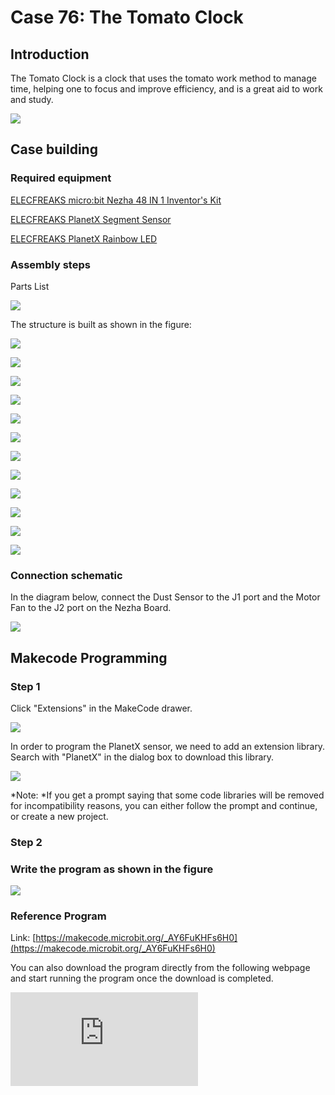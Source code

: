 # Case 76: The Tomato Clock

## Introduction

The Tomato Clock is a clock that uses the tomato work method to manage time, helping one to focus and improve efficiency, and is a great aid to work and study.

![](./images/neza-inventor-s-kit-case-76-01.png)

## Case building

### Required equipment

[ELECFREAKS micro:bit Nezha 48 IN 1 Inventor's Kit ](https://www.elecfreaks.com/nezha-inventor-s-kit-for-micro-bit-without-micro-bit-board.html)

[ELECFREAKS PlanetX Segment Sensor](https://www.elecfreaks.com/planetx-segment.html)

[ELECFREAKS PlanetX Rainbow LED](https://www.elecfreaks.com/planetx-rainbow-led.html)

### Assembly steps

Parts List

![](./images/neza-inventor-s-kit-case-76-02.png)

The structure is built as shown in the figure:

![](./images/neza-inventor-s-kit-step-76-01.png)

![](./images/neza-inventor-s-kit-step-76-02.png)

![](./images/neza-inventor-s-kit-step-76-03.png)

![](./images/neza-inventor-s-kit-step-76-04.png)

![](./images/neza-inventor-s-kit-step-76-05.png)

![](./images/neza-inventor-s-kit-step-76-06.png)

![](./images/neza-inventor-s-kit-step-76-07.png)

![](./images/neza-inventor-s-kit-step-76-08.png)

![](./images/neza-inventor-s-kit-step-76-09.png)

![](./images/neza-inventor-s-kit-step-76-10.png)

![](./images/neza-inventor-s-kit-step-76-11.png)

![](./images/neza-inventor-s-kit-step-76-12.png)

### Connection schematic

In the diagram below, connect the Dust Sensor to the J1 port and the Motor Fan to the J2 port on the Nezha Board.

![](./images/neza-inventor-s-kit-case-76-04.png)

## Makecode Programming

### Step 1

Click "Extensions" in the MakeCode drawer.

![](./images/neza-inventor-s-kit-case-37-04.png)

In order to program the PlanetX sensor, we need to add an extension library. Search with "PlanetX" in the dialog box to download this library.

![](./images/neza-inventor-s-kit-case-37-05.png)

*Note: *If you get a prompt saying that some code libraries will be removed for incompatibility reasons, you can either follow the prompt and continue, or create a new project.

### Step 2

### Write the program as shown in the figure

![](./images/neza-inventor-s-kit-case-76-06.png)

### Reference Program

Link: [https://makecode.microbit.org/_AY6FuKHFs6H0](https://makecode.microbit.org/_AY6FuKHFs6H0)

You can also download the program directly from the following webpage and start running the program once the download is completed.

<div
    style={{
        position: 'relative',
        paddingBottom: '60%',
        overflow: 'hidden',
    }}
>
    <iframe
        src="https://makecode.microbit.org/_AY6FuKHFs6H0"
        frameborder="0"
        sandbox="allow-popups allow-forms allow-scripts allow-same-origin"
        style={{
            position: 'absolute',
            width: '100%',
            height: '100%',
        }}
    />
</div>



### Results

Countdown to 25 seconds, the device will play music and lighting effects after the countdown.

![](./images/neza-inventor-s-kit-case-76.gif)
